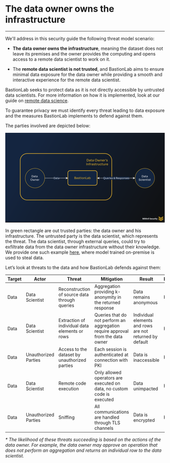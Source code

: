 # The data owner owns the infrastructure
__________________________________________________________________________

We'll address in this security guide the following threat model scenario:

- **The data owner owns the infrastructure**, meaning the dataset does not leave its premises and the owner provides the computing and opens access to a remote data scientist to work on it. 

- The **remote data scientist is not trusted**, and BastionLab aims to ensure minimal data exposure for the data owner while providing a smooth and interactive experience for the remote data scientist.

BastionLab seeks to protect data as it is not directly accessible by untrusted data scientists. For more information on how it is implemented, look at our guide on [remote data science](https://bastionlab.readthedocs.io/en/latest/docs/concept-guides/remote_data_science/). 

To guarantee privacy we must identify every threat leading to data exposure and the measures BastionLab implements to defend against them. 

The parties involved are depicted below:

![](../../assets/BastionLab_Docu_Threat_Model_Scheme.png)

In green rectangle are out trusted parties: the data owner and his infrastructure. The untrusted party is the data scientist, which represents the threat. The data scientist, through external queries, could try to exfiltrate data from the data owner infrastructure without their knowledge. We provide one such example [here](), where model trained on-premise is used to steal data.


Let’s look at threats to the data and how BastionLab defends against them:

| Target | Actor                | Threat                                         | Mitigation                                                                      | Result                                                   | Impact | Likelihood |
| ------ | -------------------- | ---------------------------------------------- | ------------------------------------------------------------------------------- | -------------------------------------------------------- | ------ | ---------- |
| Data   | Data Scientist       | Reconstruction of source data through queries  | Aggregation providing k-anonymity in the returned response                      | Data remains anonymous                                   | High   | Low        |
| Data   | Data Scientist       | Extraction of individual data elements or rows | Queries that do not perform an aggregation require approval from the data owner | Individual elements and rows are not returned by default | High   | *Medium    |
| Data   | Unauthorized Parties | Access to the dataset by unauthorized parties  | Each session is authenticated at connection with PKI                            | Data is inaccessible                                     | High   | Low        |
| Data   | Data Scientist       | Remote code execution                          | Only allowed operators are executed on data, no custom code is executed         | Data unimpacted                                          | High   | Low        |
| Data   | Unauthorized Parties | Sniffing                                       | All communications are handled through TLS channels                             | Data is encrypted                                        | High   | Low        |



*\* The likelihood of these threats succeeding is based on the actions of the data owner. For example, the data owner may approve an operation that does not perform an aggregation and returns an individual row to the data scientist.*
